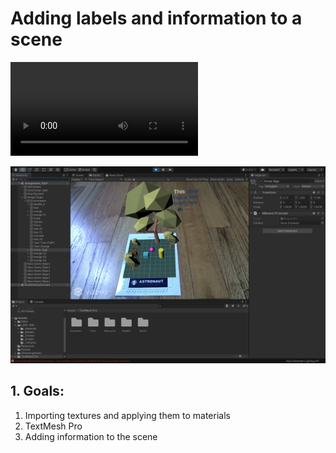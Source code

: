 # Adding labels and information to a scene
![Assignment02](assignment-03-LastName.v1.m4v)

[![Watch the video](assignment-03-LastName.v1.png)](assignment-03-LastName.v1.m4v)

## 1. Goals: 
1. Importing textures and applying them to materials
1. TextMesh Pro
1. Adding information to the scene
